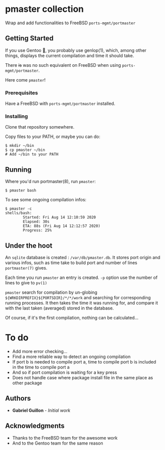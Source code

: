 # pmaster collection

Wrap and add functionalities to FreeBSD `ports-mgmt/portmaster`

## Getting Started

If you use Gentoo :penguin:, you probably use genlop(1), which, among other things, displays the current compilation and time it should take.

There ~~is~~ was no such equivalent on FreeBSD when using `ports-mgmt/portmaster`.

Here come `pmaster`!

### Prerequisites

Have a FreeBSD with `ports-mgmt/portmaster` installed.

### Installing

Clone that repository somewhere.

Copy files to your PATH, or maybe you can do:

```
$ mkdir ~/bin
$ cp pmaster ~/bin
# Add ~/bin to your PATH
```

## Running

Where you'd run portmaster(8), run `pmaster`:

```
$ pmaster bash
```

To see some ongoing compilation infos:

```
$ pmaster -c
shells/bash:
        Started: Fri Aug 14 12:10:59 2020
        Elapsed: 30s
        ETA: 88s (Fri Aug 14 12:12:57 2020)
        Progress: 25%
```

## Under the hoot

An `sqlite` database is created : `/var/db/pmaster.db`. It stores port origin and various infos, such as time take to build port and number of lines `portmaster(7)` gives.

Each time you run `pmaster` an entry is created. `-p` option use the number of lines to give to `pv(1)`

`pmaster` search for compilation by un-globing `${WRKDIRPREFIX}${PORTSDIR}/*/*/work` and searching for corresponding running processes. It then takes the time it was running for, and compare it with the last taken (averaged) stored in the database.

Of course, if it's the first compilation, nothing can be calculated...

# To do

- Add more error checking...
- Find a more reliable way to detect an ongoing compilation
- If port b is needed to compile port a, time to compile port b is included in the time to compile port a
- And so if port compilation is waiting for a key press
- Does not handle case where package install file in the same place as other package

## Authors

* **Gabriel Guillon** - *Initial work*


## Acknowledgments

* Thanks to the FreeBSD team for the awesome work
* And to the Gentoo team for the same reason
